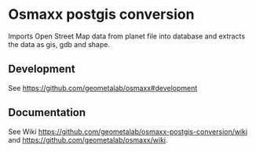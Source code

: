 # Osmaxx postgis conversion

Imports Open Street Map data from planet file into database and extracts the data as gis, gdb and shape.


## Development

See https://github.com/geometalab/osmaxx#development


## Documentation

See Wiki https://github.com/geometalab/osmaxx-postgis-conversion/wiki and https://github.com/geometalab/osmaxx/wiki.


